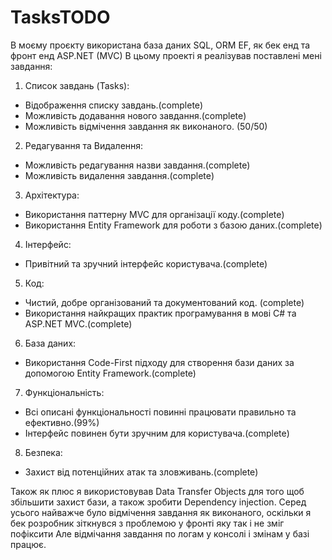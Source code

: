 # TasksTODO
В моєму проєкту використана база даних SQL, ORM EF, як бек енд та фронт енд ASP.NET (MVC)
В цьому проекті я реалізував поставлені мені завдання:

1. Список завдань (Tasks):
* Відображення списку завдань.(complete)
* Можливість додавання нового завдання.(complete)
* Можливість відмічення завдання як виконаного. (50/50)

2. Редагування та Видалення:
* Можливість редагування назви завдання.(complete)
* Можливість видалення завдання.(complete)

3. Архітектура:
* Використання паттерну MVC для організації коду.(complete)
* Використання Entity Framework для роботи з базою даних.(complete)

4. Інтерфейс:
* Привітний та зручний інтерфейс користувача.(complete)

5. Код:
* Чистий, добре організований та документований код. (complete)
* Використання найкращих практик програмування в мові C# та ASP.NET MVC.(complete)

6. База даних:
* Використання Code-First підходу для створення бази даних за допомогою Entity Framework.(complete)

7. Функціональність:
* Всі описані функціональності повинні працювати правильно та ефективно.(99%)
* Інтерфейс повинен бути зручним для користувача.(complete)

8. Безпека:
* Захист від потенційних атак та зловживань.(complete)


Також як плюс я використовував Data Transfer Objects для того щоб збільшити захист бази, а також зробити Dependency injection.
Серед усього найважче було відмічення завдання як виконаного, оскільки я бек розробник зіткнувся з проблемою у фронті яку так і не зміг пофіксити
Але відмічання завдання по логам у консолі і змінам у базі працює.
